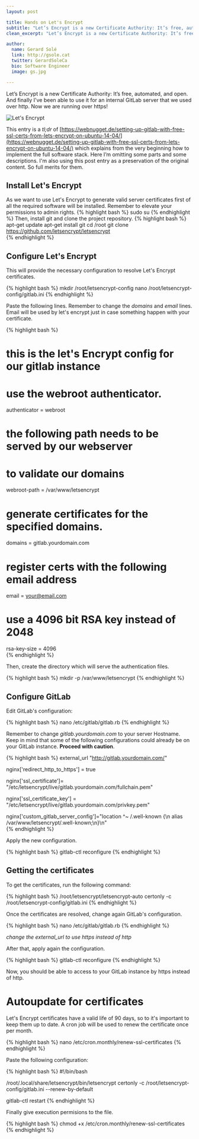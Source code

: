 ```yaml
---
layout: post

title: Hands on Let's Encrypt
subtitle: "Let’s Encrypt is a new Certificate Authority: It’s free, automated, and open."
clean_excerpt: "Let’s Encrypt is a new Certificate Authority: It’s free, automated, and open. And finally I've been able to use it for an internal GitLab server that we used over http. Now we are running over https!"

author:
  name: Gerard Solé
  link: http://gsole.cat
  twitter: GerardSoleCa
  bio: Software Engineer
  image: gs.jpg

---
```

Let’s Encrypt is a new Certificate Authority: It’s free, automated, and open. And finally I've been able to use it for an internal GitLab server that we used over http. Now we are running over https!

![Let's Encrypt](https://letsencrypt.org/images/letsencrypt-logo-horizontal.svg)

This entry is a *tl;dr* of [https://webnugget.de/setting-up-gitlab-with-free-ssl-certs-from-lets-encrypt-on-ubuntu-14-04/](https://webnugget.de/setting-up-gitlab-with-free-ssl-certs-from-lets-encrypt-on-ubuntu-14-04/) which explains from the very beginning how to implement the full software stack. Here I’m omitting some parts and some descriptions. I'm also using this post entry as a preservation of the original content. So full merits for them.
<!-- more -->

## Install Let's Encrypt
As we want to use Let's Encrypt to generate valid server certificates first of all the required software will be installed. Remember to elevate your permissions to admin rights.
{% highlight bash %}
sudo su
{% endhighlight %}
Then, install git and clone the project repository.
{% highlight bash %}
apt-get update
apt-get install git
cd /root
git clone https://github.com/letsencrypt/letsencrypt  
{% endhighlight %}

## Configure Let's Encrypt
This will provide the necessary configuration to resolve Let's Encrypt certificates.

{% highlight bash %}
mkdir /root/letsencrypt-config
nano /root/letsencrypt-config/gitlab.ini
{% endhighlight %}

Paste the following lines. Remember to change the *domains* and *email* lines. Email will be used by let's encrypt just in case something happen with your certificate.

{% highlight bash %}
# this is the let's Encrypt config for our gitlab instance

# use the webroot authenticator.
 authenticator = webroot
# the following path needs to be served by our webserver
# to validate our domains
 webroot-path = /var/www/letsencrypt

# generate certificates for the specified domains.
domains = gitlab.yourdomain.com

# register certs with the following email address
email = your@email.com

# use a 4096 bit RSA key instead of 2048
rsa-key-size = 4096  
{% endhighlight %}

Then, create the directory which will serve the authentication files.

{% highlight bash %}
mkdir -p /var/www/letsencrypt
{% endhighlight %}

## Configure GitLab

Edit GitLab's configuration:

{% highlight bash %}
nano /etc/gitlab/gitlab.rb
{% endhighlight %}

Remember to change *gitlab.yourdomain.com* to your server Hostname. Keep in mind that some of the following configurations could already be on your GitLab instance. **Proceed with caution**.

{% highlight bash %}
external_url "http://gitlab.yourdomain.com/"

nginx['redirect_http_to_https'] = true

nginx['ssl_certificate']= "/etc/letsencrypt/live/gitlab.yourdomain.com/fullchain.pem"

nginx['ssl_certificate_key'] = "/etc/letsencrypt/live/gitlab.yourdomain.com/privkey.pem"

nginx['custom_gitlab_server_config']="location ^~ /.well-known {\n alias /var/www/letsencrypt/.well-known;\n}\n"  
{% endhighlight %}

Apply the new configuration.

{% highlight bash %}
gitlab-ctl reconfigure
{% endhighlight %}

## Getting the certificates

To get the certificates, run the following command:

{% highlight bash %}
/root/letsencrypt/letsencrypt-auto certonly -c /root/letsencrypt-config/gitlab.ini
{% endhighlight %}

Once the certificates are resolved, change again GitLab's configuration.

{% highlight bash %}
nano /etc/gitlab/gitlab.rb
{% endhighlight %}

*change the external_url to use https instead of http*

After that, apply again the configuration.

{% highlight bash %}
gitlab-ctl reconfigure
{% endhighlight %}

Now, you should be able to access to your GitLab instance by https instead of http.

# Autoupdate for certificates

Let's Encrypt certificates have a valid life of 90 days, so to it's important to keep them up to date. A cron job will be used to renew the certificate once per month.

{% highlight bash %}
nano /etc/cron.monthly/renew-ssl-certificates
{% endhighlight %}

Paste the following configuration:

{% highlight bash %}
#!/bin/bash

/root/.local/share/letsencrypt/bin/letsencrypt certonly -c /root/letsencrypt-config/gitlab.ini --renew-by-default

gitlab-ctl restart
{% endhighlight %}

Finally give execution permisions to the file.

{% highlight bash %}
chmod +x /etc/cron.monthly/renew-ssl-certificates
{% endhighlight %}
